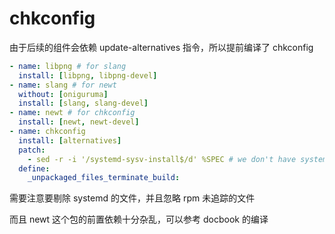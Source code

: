 # chkconfig

由于后续的组件会依赖 update-alternatives 指令，所以提前编译了 chkconfig

```yaml
- name: libpng # for slang
  install: [libpng, libpng-devel]
- name: slang # for newt
  without: [oniguruma]
  install: [slang, slang-devel]
- name: newt # for chkconfig
  install: [newt, newt-devel]
- name: chkconfig
  install: [alternatives]
  patch:
    - sed -r -i '/systemd-sysv-install$/d' %SPEC # we don't have systemd
  define:
    _unpackaged_files_terminate_build:
```

需要注意要剔除 systemd 的文件，并且忽略 rpm 未追踪的文件

而且 newt 这个包的前置依赖十分杂乱，可以参考 docbook 的编译